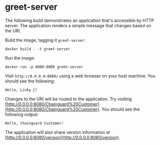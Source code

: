 # greet-server

The following build demonstrates an application that's accessible by HTTP server. The application renders a simple message that changes based on the URI.

Build the image, tagging it `greet-server`:

```shell
docker build . -t greet-server
```

Run the image:

```shell
docker run -p 8080:8080 greet-server
```

Visit `http://0.0.0.0:8080/` using a web browser on your host machine. You should see the following:

```shell
Hello, Linky 🐙!
```

Changes to the URI will be routed to the application. Try visiting [http://0.0.0.0:8080/Chainguard%20Customer](http://0.0.0.0:8080/Chainguard%20Customer). You should see the following output:

```shell
Hello, Chainguard Customer!
```

The application will also share version information at [http://0.0.0.0:8080/version](http://0.0.0.0:8080/version).